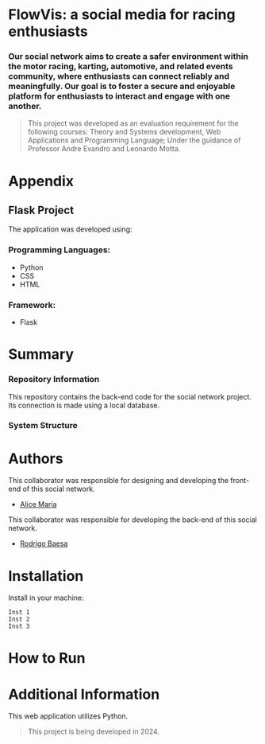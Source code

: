 # FlowVis: a social media for racing enthusiasts
### Our social network aims to create a safer environment within the motor racing, karting, automotive, and related events community, where enthusiasts can connect reliably and meaningfully. Our goal is to foster a secure and enjoyable platform for enthusiasts to interact and engage with one another.

> This project was developed as an evaluation requirement for the following courses: Theory and Systems development, Web Applications and Programming Language; Under the guidance of Professor Andre Evandro and Leonardo Motta.

# Appendix
## Flask Project
The application was developed using:

### Programming Languages: 
- Python
- CSS
- HTML

### Framework:
- Flask

# Summary
### Repository Information
This repository contains the back-end code for the social network project.
Its connection is made using a local database.

### System Structure



# Authors

This collaborator was responsible for designing and developing the front-end of this social network.
- [Alice Maria](https://github.com/LiceeIF)

This collaborator was responsible for developing the back-end of this social network.
- [Rodrigo Baesa](https://github.com/RodrigoBaesa)

# Installation
Install in your machine:
```
Inst 1
Inst 2
Inst 3
```

# How to Run


# Additional Information
This web application utilizes Python.

> This project is being developed in 2024.
